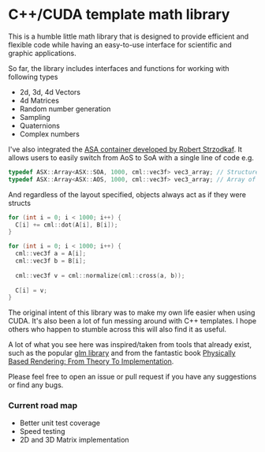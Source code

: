 # C++/CUDA template math library

This is a humble little math library that is designed to provide efficient and flexible code while having an easy-to-use interface for scientific and graphic applications. 

So far, the library includes interfaces and functions for working with following types

- 2d, 3d, 4d Vectors
- 4d Matrices
- Random number generation
- Sampling
- Quaternions
- Complex numbers

I've also integrated the [ASA container developed by Robert Strzodkaf](https://asc.ziti.uni-heidelberg.de/node/18). It allows users to easily switch from AoS to SoA with a single line of code e.g.

  ```C++
  typedef ASX::Array<ASX::SOA, 1000, cml::vec3f> vec3_array; // Structure of Arrays Memory Layout.
  typedef ASX::Array<ASX::AOS, 1000, cml::vec3f> vec3_array; // Array of Structures Memory Layout.
  ```

And regardless of the layout specified, objects always act as if they were structs
  ```C++
  for (int i = 0; i < 1000; i++) {
    C[i] += cml::dot(A[i], B[i]);
  }
  ```
  
  ```C++
  for (int i = 0; i < 1000; i++) {
    cml::vec3f a = A[i];
    cml::vec3f b = B[i];        
    
    cml::vec3f v = cml::normalize(cml::cross(a, b));
    
    C[i] = v;
  }
  ```

The original intent of this library was to make my own life easier when using CUDA. It's also been a lot of fun messing around with C++ templates. I hope others who happen to stumble across this will also find it as useful.

A lot of what you see here was inspired/taken from tools that already exist, such as the popular [glm library](https://github.com/g-truc/glm) and from the fantastic book [Physically Based Rendering: From Theory To Implementation](https://www.pbr-book.org/).

Please feel free to open an issue or pull request if you have any suggestions or find any bugs.

### Current road map
- Better unit test coverage
- Speed testing
- 2D and 3D Matrix implementation
